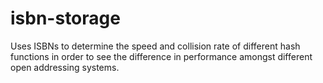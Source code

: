 # isbn-storage
Uses ISBNs to determine the speed and collision rate of different hash functions in order to see the difference in performance amongst different open addressing systems.
